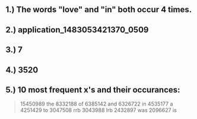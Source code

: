 ## 1.) The words "love" and "in" both occur 4 times.
## 2.) application_1483053421370_0509
## 3.) 7
## 4.) 3520 
## 5.) 10 most frequent x's and their occurances:
> 15450989 the
> 8332188 of
> 6385142 and
> 6326722 in
> 4535177 a
> 4251429 to
> 3047508 rrb
> 3043988 lrb
> 2432897 was
> 2096627 is
